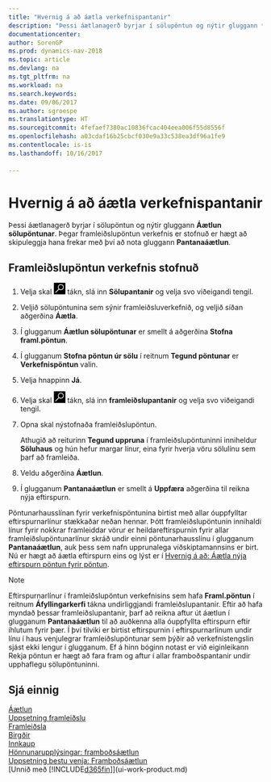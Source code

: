 ```yaml
---
title: "Hvernig á að áætla verkefnispantanir"
description: "Þessi áætlanagerð byrjar í sölupöntun og nýtir gluggann **Áætlun sölupöntunar**. Þegar framleiðslupöntun verkefnis er stofnuð er hægt að skipuleggja hana frekar með því að nota gluggann **Pantanaáætlun**."
documentationcenter: 
author: SorenGP
ms.prod: dynamics-nav-2018
ms.topic: article
ms.devlang: na
ms.tgt_pltfrm: na
ms.workload: na
ms.search.keywords: 
ms.date: 09/06/2017
ms.author: sgroespe
ms.translationtype: HT
ms.sourcegitcommit: 4fefaef7380ac10836fcac404eea006f55d8556f
ms.openlocfilehash: a03cdaf16b25cbcf030e9a33c538ea3df96a1fe9
ms.contentlocale: is-is
ms.lasthandoff: 10/16/2017

---
```

# <a name="how-to-plan-project-orders"></a>Hvernig á að áætla verkefnispantanir
Þessi áætlanagerð byrjar í sölupöntun og nýtir gluggann  **Áætlun sölupöntunar**. Þegar framleiðslupöntun verkefnis er stofnuð er hægt að skipuleggja hana frekar með því að nota gluggann **Pantanaáætlun**.  

## <a name="to-create-a-project-production-order"></a>Framleiðslupöntun verkefnis stofnuð  

1.  Velja skal ![Leit að síðu eða skýrslu](media/ui-search/search_small.png "Leit að síðu eða skýrslu táknið") tákn, slá inn  **Sölupantanir** og velja svo viðeigandi tengil.  
2.  Veljið sölupöntunina sem sýnir framleiðsluverkefnið, og veljið síðan aðgerðina **Áætla**.  
4.  Í glugganum **Áætlun sölupöntunar** er smellt á aðgerðina **Stofna framl.pöntun**.  
5.  Í glugganum **Stofna pöntun úr sölu** í reitnum **Tegund pöntunar** er **Verkefnispöntun** valin.  
6.  Velja hnappinn **Já**.  
7.  Velja skal ![Leit að síðu eða skýrslu](media/ui-search/search_small.png "Leit að síðu eða skýrslu táknið") tákn, slá inn  **framleiðslupantanir** og velja svo viðeigandi tengil.
8. Opna skal nýstofnaða framleiðslupöntun.  

    Athugið að reiturinn **Tegund uppruna** í framleiðslupöntuninni inniheldur **Söluhaus** og hún hefur margar línur, eina fyrir hverja vöru sölulínu sem þarf að framleiða.  
9. Veldu aðgerðina **Áætlun**.
10. Í glugganum **Pantanaáætlun** er smellt á **Uppfæra** aðgerðina til reikna nýja eftirspurn.  

Pöntunarhausslínan fyrir verkefnispöntunina birtist með allar óuppfylltar eftirspurnarlínur stækkaðar neðan hennar. Þótt framleiðslupöntunin innihaldi línur fyrir nokkrar framleiddar vörur er heildareftirspurnin fyrir allar framleiðslupöntunarlínur skráð undir einni pöntunarhausslínu í glugganum **Pantanaáætlun**, auk þess sem nafn upprunalega viðskiptamannsins er birt. Nú er hægt að áætla eftirspurn eins og lýst er í [Hvernig á að: Áætla nýja eftirspurn pöntun fyrir pöntun](production-how-to-plan-for-new-demand.md).  

> [!NOTE]  
>  Eftirspurnarlínur í framleiðslupöntun verkefnisins sem hafa **Framl.pöntun** í reitnum **Áfyllingarkerfi** tákna undirliggjandi framleiðslupantanir. Eftir að hafa myndað þessar framleiðslupantanir, þarf að reikna aftur út áætlun í glugganum **Pantanaáætlun** til að auðkenna alla óuppfyllta eftirspurn eftir íhlutum fyrir þær. Í því tilviki er birtist eftirspurnin í eftirspurnarlínum undir línu í haus venjulegrar framleiðslupöntunar sem þýðir að verkefnistengslin sjást ekki lengur í glugganum. Ef á hinn bóginn notast er við eiginleikann Rekja pöntun er hægt að fara fram og aftur í allar framboðspantanir undir upphaflegu sölupöntuninni.  

## <a name="see-also"></a>Sjá einnig
[Áætlun](production-planning.md)   
[Uppsetning framleiðslu](production-configure-production-processes.md)  
[Framleiðsla](production-manage-manufacturing.md)    
[Birgðir](inventory-manage-inventory.md)  
[Innkaup](purchasing-manage-purchasing.md)  
[Hönnunarupplýsingar: framboðsáætlun](design-details-supply-planning.md)   
[Uppsetning bestu venja: Framboðsáætlun](setup-best-practices-supply-planning.md)  
[Unnið með [!INCLUDE[d365fin](includes/d365fin_md.md)]](ui-work-product.md)

